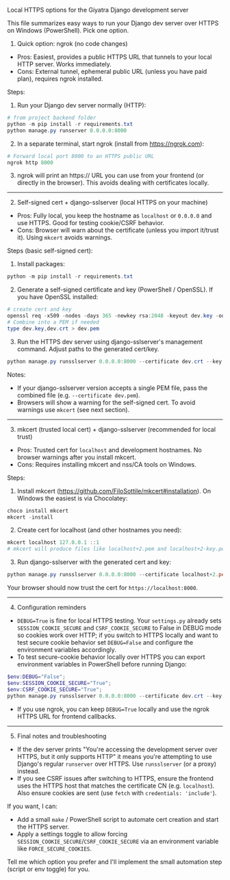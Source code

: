 Local HTTPS options for the Giyatra Django development server

This file summarizes easy ways to run your Django dev server over HTTPS on Windows (PowerShell). Pick one option.

1) Quick option: ngrok (no code changes)
- Pros: Easiest, provides a public HTTPS URL that tunnels to your local HTTP server. Works immediately.
- Cons: External tunnel, ephemeral public URL (unless you have paid plan), requires ngrok installed.

Steps:
1. Run your Django dev server normally (HTTP):

```powershell
# from project backend folder
python -m pip install -r requirements.txt
python manage.py runserver 0.0.0.0:8000
```

2. In a separate terminal, start ngrok (install from https://ngrok.com):

```powershell
# Forward local port 8000 to an HTTPS public URL
ngrok http 8000
```

3. ngrok will print an https:// URL you can use from your frontend (or directly in the browser). This avoids dealing with certificates locally.

---

2) Self-signed cert + django-sslserver (local HTTPS on your machine)
- Pros: Fully local, you keep the hostname as `localhost` or `0.0.0.0` and use HTTPS. Good for testing cookie/CSRF behavior.
- Cons: Browser will warn about the certificate (unless you import it/trust it). Using `mkcert` avoids warnings.

Steps (basic self-signed cert):

1. Install packages:

```powershell
python -m pip install -r requirements.txt
```

2. Generate a self-signed certificate and key (PowerShell / OpenSSL). If you have OpenSSL installed:

```powershell
# create cert and key
openssl req -x509 -nodes -days 365 -newkey rsa:2048 -keyout dev.key -out dev.crt -subj "/C=IN/ST=State/L=City/O=Dev/CN=localhost"
# Combine into a PEM if needed
type dev.key,dev.crt > dev.pem
```

3. Run the HTTPS dev server using django-sslserver's management command. Adjust paths to the generated cert/key.

```powershell
python manage.py runsslserver 0.0.0.0:8000 --certificate dev.crt --key dev.key
```

Notes:
- If your django-sslserver version accepts a single PEM file, pass the combined file (e.g. `--certificate dev.pem`).
- Browsers will show a warning for the self-signed cert. To avoid warnings use `mkcert` (see next section).

---

3) mkcert (trusted local cert) + django-sslserver (recommended for local trust)
- Pros: Trusted cert for `localhost` and development hostnames. No browser warnings after you install mkcert.
- Cons: Requires installing mkcert and nss/CA tools on Windows.

Steps:

1. Install mkcert (https://github.com/FiloSottile/mkcert#installation). On Windows the easiest is via Chocolatey:

```powershell
choco install mkcert
mkcert -install
```

2. Create cert for localhost (and other hostnames you need):

```powershell
mkcert localhost 127.0.0.1 ::1
# mkcert will produce files like localhost+2.pem and localhost+2-key.pem
```

3. Run django-sslserver with the generated cert and key:

```powershell
python manage.py runsslserver 0.0.0.0:8000 --certificate localhost+2.pem --key localhost+2-key.pem
```

Your browser should now trust the cert for `https://localhost:8000`.

---

4) Configuration reminders
- `DEBUG=True` is fine for local HTTPS testing. Your `settings.py` already sets `SESSION_COOKIE_SECURE` and `CSRF_COOKIE_SECURE` to False in DEBUG mode so cookies work over HTTP; if you switch to HTTPS locally and want to test secure cookie behavior set `DEBUG=False` and configure the environment variables accordingly.
- To test secure-cookie behavior locally over HTTPS you can export environment variables in PowerShell before running Django:

```powershell
$env:DEBUG="False";
$env:SESSION_COOKIE_SECURE="True";
$env:CSRF_COOKIE_SECURE="True";
python manage.py runsslserver 0.0.0.0:8000 --certificate dev.crt --key dev.key
```

- If you use ngrok, you can keep `DEBUG=True` locally and use the ngrok HTTPS URL for frontend callbacks.

---

5) Final notes and troubleshooting
- If the dev server prints "You're accessing the development server over HTTPS, but it only supports HTTP" it means you're attempting to use Django's regular `runserver` over HTTPS. Use `runsslserver` (or a proxy) instead.
- If you see CSRF issues after switching to HTTPS, ensure the frontend uses the HTTPS host that matches the certificate CN (e.g. `localhost`). Also ensure cookies are sent (use `fetch` with `credentials: 'include'`).

If you want, I can:
- Add a small `make` / PowerShell script to automate cert creation and start the HTTPS server.
- Apply a settings toggle to allow forcing `SESSION_COOKIE_SECURE`/`CSRF_COOKIE_SECURE` via an environment variable like `FORCE_SECURE_COOKIES`.

Tell me which option you prefer and I'll implement the small automation step (script or env toggle) for you.
